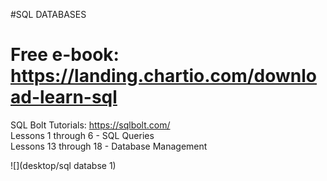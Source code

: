 #SQL DATABASES
# Free e-book: https://landing.chartio.com/download-learn-sql <br>

SQL Bolt Tutorials: https://sqlbolt.com/ <br>
Lessons 1 through 6 - SQL Queries <br>
Lessons 13 through 18 - Database Management <br>

![](desktop/sql databse 1)<br>
![]()<br>
![]()<br>
![]()<br>
![]()<br>
![]()<br>
